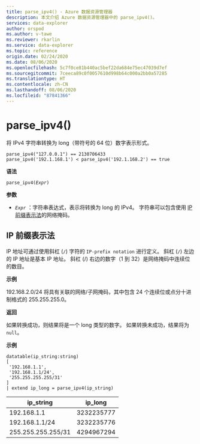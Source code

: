 ```yaml
---
title: parse_ipv4() - Azure 数据资源管理器
description: 本文介绍 Azure 数据资源管理器中的 parse_ipv4()。
services: data-explorer
author: orspod
ms.author: v-tawe
ms.reviewer: rkarlin
ms.service: data-explorer
ms.topic: reference
origin.date: 02/24/2020
ms.date: 08/06/2020
ms.openlocfilehash: 5c7f0ce81b440ac5bef22da684e75ec47039d7ef
ms.sourcegitcommit: 7ceeca89c0f0057610d998b64c000a2bb0a57285
ms.translationtype: HT
ms.contentlocale: zh-CN
ms.lasthandoff: 08/06/2020
ms.locfileid: "87841366"
---
```

# <a name="parse_ipv4"></a>parse_ipv4()

将 IPv4 字符串转换为 long（带符号的 64 位）数字表示形式。

```kusto
parse_ipv4("127.0.0.1") == 2130706433
parse_ipv4('192.1.168.1') < parse_ipv4('192.1.168.2') == true
```

**语法**

`parse_ipv4(`*`Expr`*`)`

**参数**

* *`Expr`* ：字符串表达式，表示将转换为 long 的 IPv4。 字符串可以包含使用 [IP 前缀表示法](#ip-prefix-notation)的网络掩码。

## <a name="ip-prefix-notation"></a>IP 前缀表示法

IP 地址可通过使用斜杠 (`/`) 字符的 `IP-prefix notation` 进行定义。
斜杠 (`/`) 左边的 IP 地址是基本 IP 地址。 斜杠 (/) 右边的数字（1 到 32）是网络掩码中连续位的数目。

**示例**

192.168.2.0/24 将具有关联的网络/子网掩码，其中包含 24 个连续位或点分十进制格式的 255.255.255.0。

**返回**

如果转换成功，则结果将是一个 long 类型的数字。
如果转换未成功，结果将为 `null`。
 
**示例**

<!-- csl: https://help.kusto.chinacloudapi.cn/Samples -->
```kusto
datatable(ip_string:string)
[
 '192.168.1.1',
 '192.168.1.1/24',
 '255.255.255.255/31'
]
| extend ip_long = parse_ipv4(ip_string)
```

|ip_string|ip_long|
|---|---|
|192.168.1.1|3232235777|
|192.168.1.1/24|3232235776|
|255.255.255.255/31|4294967294|
